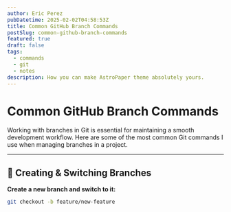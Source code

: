 ```yaml
---
author: Eric Perez
pubDatetime: 2025-02-02T04:58:53Z
title: Common GitHub Branch Commands
postSlug: common-github-branch-commands
featured: true
draft: false
tags:
  - commands
  - git
  - notes
description: How you can make AstroPaper theme absolutely yours.
---
```


# Common GitHub Branch Commands

Working with branches in Git is essential for maintaining a smooth development workflow. Here are some of the most common Git commands I use when managing branches in a project.

---

## 🔹 Creating & Switching Branches

**Create a new branch and switch to it:**

```bash
git checkout -b feature/new-feature
```
